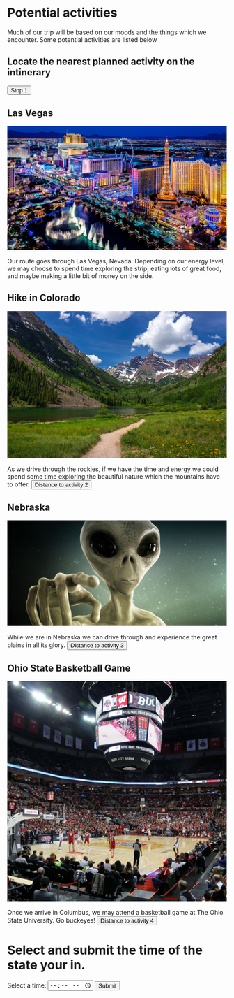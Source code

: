 <!--- This section is Cascading Style Sheet (CSS) and applies to HTML -->
<style>
/* "row style" is flexible size and aligns pictures in center */
.row {
  align-items: center;
  display: flex;
}

/* "column style" is one-third of the width with padding */
.column {
  flex: 33.33%;
  padding: 5px;
}
</style>
# Potential activities
Much of our trip will be based on our moods and the things which we encounter. Some potential activities are listed below

<html>
<body>

<h2>Locate the nearest planned activity on the intinerary</h2>

<input type="button" onclick="alert('The Bellagio Hotel & Casino is 4 hours and 46 minutes away or 307 miles.')" value="Stop 1">

</body>
</html>

## Las Vegas

![](images/vegas.jpg)

Our route goes through Las Vegas, Nevada. Depending on our energy level, we may choose to spend time exploring the strip, eating lots of great food, and maybe making a little bit of money on the side.

## Hike in Colorado

![](images/colorado.jpg)

As we drive through the rockies, if we have the time and energy we could spend some time exploring the beautiful nature which the mountains have to offer.
<input type="button" onclick="alert('The Colorado hike which is in boulder is a 16 hour and 28 minute drive or 1,074 miles.')" value="Distance to activity 2">

## Nebraska

![](images/Aliens.jpg)

While we are in Nebraska we can drive through and experience the great plains in all its glory.
<input type="button" onclick="alert('The Nebraska emptiness is a 20 hours and 28 minute drive or 1,375 miles.')" value="Distance to activity 3">

## Ohio State Basketball Game

![](images/ohiostate.jpg)

Once we arrive in Columbus, we may attend a basketball game at The Ohio State University. Go buckeyes!
<input type="button" onclick="alert('The Ohio State University is a 33 hour drive or 2,243 miles.')" value="Distance to activity 4">
<!DOCTYPE html>
<html>
<body>

<h1>Select and submit the time of the state your in. </h1>



<form action="/action_page.php">
  <label for="appt">Select a time:</label>
  <input type="time" id="appt" name="appt">
  <input type="submit" value="Submit">
</form>


</body>
</html>

